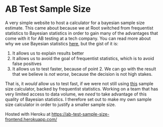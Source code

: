 # AB Test Sample Size

A very simple website to host a calculator for a bayesian sample size estimate. This came about because we at Root switched from frequentist statistics to Bayesian statistics in order to gain many of the advantages that come with it for AB testing at a tech company. You can read more about why we use Bayesian statistics [here](https://github.com/bakermoran/BayesABTest/blob/master/docs/besyian_ab_testing/Bayesian_AB_Testing_explainer.md), but the gist of it is:

1. It allows us to explain results better
2. It allows us to avoid the goal of frequentist statistics, which is to avoid false positives
3. It allows us to test faster, because of point 2. We can go with the result that we believe is _not worse_, because the decision is not high stakes.

That is, it _would_ allow us to test fast, if we were not still using [this](https://www.evanmiller.org/ab-testing/sample-size.html) sample size calculator, backed by frequentist statistics. Working on a team that has very limited access to data volume, we _need_ to take advantage of this quality of Bayesian statistics. I therefore set out to make my own sample size calculator in order to justify a smaller sample size.

Hosted with Heroku at <https://ab-test-sample-size-frontend.herokuapp.com/>
